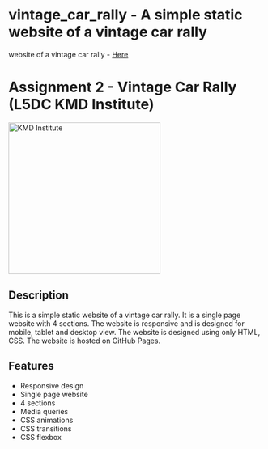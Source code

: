 # vintage_car_rally - A simple static website of a vintage car rally
website of a vintage car rally - <a href="https://mtk246.github.io/vintage_car_rally/"> Here </a>
<h1> Assignment 2 - Vintage Car Rally (L5DC KMD Institute) </h1>

<img src="https://tse2.mm.bing.net/th?id=OIP.e6-5wtpyd_I1ZTgw7XYvbgAAAA&pid=Api" alt="KMD Institute" width="300" height="auto">

## Description
This is a simple static website of a vintage car rally. It is a single page website with 4 sections. The website is responsive and is designed for mobile, tablet and desktop view. The website is designed using only HTML, CSS. The website is hosted on GitHub Pages.

## Features
- Responsive design
- Single page website
- 4 sections
- Media queries
- CSS animations
- CSS transitions
- CSS flexbox